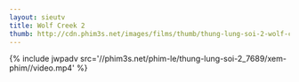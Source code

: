 ```yaml
---
layout: sieutv
title: Wolf Creek 2
thumb: http://cdn.phim3s.net/images/films/thumb/thung-lung-soi-2-wolf-creek-2-2013.jpg
---
```

{% include jwpadv src='//phim3s.net/phim-le/thung-lung-soi-2_7689/xem-phim//video.mp4' %}